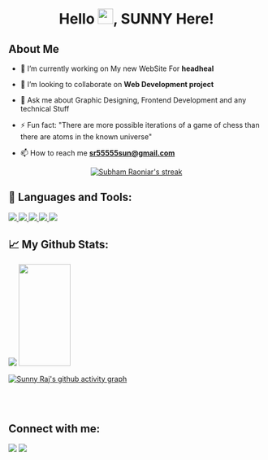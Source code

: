 <h1 align="center">Hello <img src="https://raw.githubusercontent.com/MartinHeinz/MartinHeinz/master/wave.gif" width="30px">, SUNNY Here!</h1>


## About Me

- 🔭 I’m currently working on My new WebSite For **headheal**

- 👯 I’m looking to collaborate on **Web Development project**

- 💬 Ask me about Graphic Designing, Frontend Development and any technical Stuff

- ⚡ Fun fact: "There are more possible iterations of a game of chess than there are atoms in the known universe"

- 📫 How to reach me **sr55555sun@gmail.com**

<p align="center">
    <a href="https://github.com/sunnyraj5555/github-readme-streak-stats">
        <img title="🔥 Get streak stats for your profile at git.io/streak-stats" alt="Subham Raoniar's streak" src="https://github-readme-streak-stats.herokuapp.com/?user=sunnyraj5555&theme=black-ice&hide_border=true&stroke=0000&background=060A0CD0"/>
    </a>
</p>


## 🚀 Languages and Tools:

<p align="left">
    <a href="https://www.java.com" target="_blank"> <img src="https://img.icons8.com/color/48/000000/java-coffee-cup-logo.png"/> </a>
     <a href="https://git-scm.com/" target="_blank"> <img src="https://img.icons8.com/color/48/000000/git.png"/> </a>
    <a href="https://www.w3.org/html/" target="_blank"> <img src="https://img.icons8.com/color/48/000000/html-5.png"/> </a>
    <a href="https://www.w3schools.com/css/" target="_blank"> <img src="https://img.icons8.com/color/48/000000/css3.png"/> </a>
        <a href="https://www.w3schools.com/js/" target="_blank"> <img src="https://img.icons8.com/color/48/000000/js.png"/> </a>
    </p>
 
    
## 📈 **My Github Stats:**

<img src="https://github-readme-stats.vercel.app/api?username=sunnyraj5555&&show_icons=true&title_color=ffffff&icon_color=bb2acf&text_color=daf7dc&bg_color=151515">

<img display="inline" width=45% height=200px src="https://github-readme-stats.anuraghazra1.vercel.app/api/top-langs/?username=sunnyraj5555&layout=compact&theme=blue-green">

<br/>

[![Sunny Raj's github activity graph](https://activity-graph.herokuapp.com/graph?username=sunnyraj5555&theme=react-dark)](https://github.com/ashutosh00710/github-readme-activity-graph)


<br/>
<br/>

## Connect with me:
<a href="https://in.linkedin.com/in/sunny-raj-771526190">
    <img src="https://img.icons8.com/fluent/48/000000/linkedin.png"/></a>
<a href = "https://www.instagram.com/sunnyraj55555/"><img src="https://img.icons8.com/fluent/48/000000/instagram-new.png"/></a>

